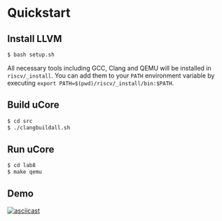# Quickstart

## Install LLVM

```bash
$ bash setup.sh
```

All necessary tools including GCC, Clang and QEMU will be installed in `riscv/_install`.
You can add them to your `PATH` environment variable by executing `export PATH=$(pwd)/riscv/_install/bin:$PATH`.

## Build uCore

```bash
$ cd src
$ ./clangbuildall.sh
```

## Run uCore

```bash
$ cd lab8
$ make qemu
```
## Demo

[![asciicast](https://asciinema.org/a/yJ5c8TA1I7q2qOfHIg7C11qIL.svg)](https://asciinema.org/a/yJ5c8TA1I7q2qOfHIg7C11qIL)

